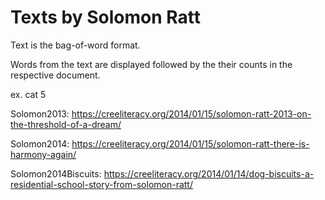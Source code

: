# Texts by Solomon Ratt

Text is the bag-of-word format. 

Words from the text are displayed followed by the their counts in the respective document.

ex. cat 5

Solomon2013: https://creeliteracy.org/2014/01/15/solomon-ratt-2013-on-the-threshold-of-a-dream/

Solomon2014: https://creeliteracy.org/2014/01/15/solomon-ratt-there-is-harmony-again/

Solomon2014Biscuits: https://creeliteracy.org/2014/01/14/dog-biscuits-a-residential-school-story-from-solomon-ratt/
